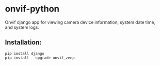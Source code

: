 # onvif-python
Onvif django app for viewing camera device information, system date time, and system logs.

## Installation:

`pip install django`  
`pip install --upgrade onvif_zeep`
